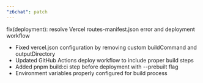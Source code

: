 ```yaml
---
"z6chat": patch
---
```


fix(deployment): resolve Vercel routes-manifest.json error and deployment workflow

- Fixed vercel.json configuration by removing custom buildCommand and outputDirectory
- Updated GitHub Actions deploy workflow to include proper build steps
- Added pnpm build:ci step before deployment with --prebuilt flag
- Environment variables properly configured for build process
